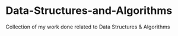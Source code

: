 # Data-Structures-and-Algorithms
Collection of my work done related to Data Structures &amp; Algorithms
